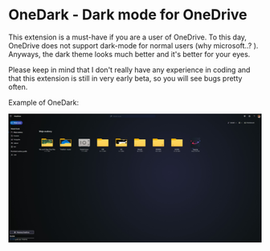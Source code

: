 # OneDark - Dark mode for OneDrive

This extension is a must-have if you are a user of OneDrive. 
To this day, OneDrive does not support dark-mode for normal users (why microsoft..? ). 
Anyways, the dark theme looks much better and it's better for your eyes. 

Please keep in mind that I don't really have any experience in coding and that this extension is still in very early beta, so you will see bugs pretty often.


Example of OneDark:

![screenshot](https://github.com/xperr/OneDark/blob/main/images/OneDark%20-%20Hopepage.jpeg)

